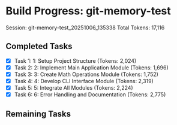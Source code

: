 # Build Progress: git-memory-test
Session: git-memory-test_20251006_135338
Total Tokens: 17,116

## Completed Tasks
- [x] Task 1: 1: Setup Project Structure (Tokens: 2,024)
- [x] Task 2: 2: Implement Main Application Module (Tokens: 1,696)
- [x] Task 3: 3: Create Math Operations Module (Tokens: 1,752)
- [x] Task 4: 4: Develop CLI Interface Module (Tokens: 2,319)
- [x] Task 5: 5: Integrate All Modules (Tokens: 2,224)
- [x] Task 6: 6: Error Handling and Documentation (Tokens: 2,775)

## Remaining Tasks
